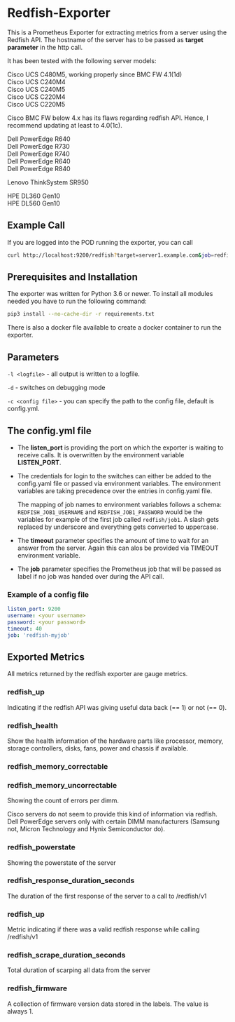 # Redfish-Exporter

This is a Prometheus Exporter for extracting metrics from a server using the Redfish API.
The hostname of the server has to be passed as **target parameter** in the http call.

It has been tested with the following server models:

Cisco UCS C480M5, working properly since BMC FW 4.1(1d)  
Cisco UCS C240M4  
Cisco UCS C240M5  
Cisco UCS C220M4  
Cisco UCS C220M5

Cisco BMC FW below 4.x has its flaws regarding redfish API. Hence, I recommend updating at least to 4.0(1c).

Dell PowerEdge R640  
Dell PowerEdge R730  
Dell PowerEdge R740  
Dell PowerEdge R640  
Dell PowerEdge R840

Lenovo ThinkSystem SR950

HPE DL360 Gen10   
HPE DL560 Gen10

## Example Call

If you are logged into the POD running the exporter, you can call

```bash
curl http://localhost:9200/redfish?target=server1.example.com&job=redfish-myjob
```

## Prerequisites and Installation

The exporter was written for Python 3.6 or newer. To install all modules needed you have to run the following command:

```bash
pip3 install --no-cache-dir -r requirements.txt
```

There is also a docker file available to create a docker container to run the exporter.

## Parameters

`-l <logfile>` - all output is written to a logfile.

`-d` - switches on debugging mode

`-c <config file>` - you can specify the path to the config file, default is config.yml.

## The config.yml file

* The **listen_port** is providing the port on which the exporter is waiting to receive calls. It is overwritten by the environment variable **LISTEN_PORT**.

* The credentials for login to the switches can either be added to the config.yaml file or passed via environment variables. The environment variables are taking precedence over the entries in config.yaml file.

    The mapping of job names to environment variables follows a schema: `REDFISH_JOB1_USERNAME` and `REDFISH_JOB1_PASSWORD` would be the variables for example of the first job called `redfish/job1`.
    A slash gets replaced by underscore and everything gets converted to uppercase.

* The **timeout** parameter specifies the amount of time to wait for an answer from the server. Again this can alos be provided via TIMEOUT environment variable.

* The **job** parameter specifies the Prometheus job that will be passed as label if no job was handed over during the API call.

### Example of a config file

```yaml
listen_port: 9200
username: <your username>
password: <your password>
timeout: 40
job: 'redfish-myjob'
```

## Exported Metrics

All metrics returned by the redfish exporter are gauge metrics.

### redfish_up

Indicating if the redfish API was giving useful data back (== 1) or not (== 0).

### redfish_health

Show the health information of the hardware parts like processor, memory, storage controllers, disks, fans, power and chassis if available.

### redfish_memory_correctable

### redfish_memory_uncorrectable

Showing the count of errors per dimm.

Cisco servers do not seem to provide this kind of information via redfish. Dell PowerEdge servers only with certain DIMM manufacturers (Samsung not, Micron Technology and Hynix Semiconductor do).

### redfish_powerstate

Showing the powerstate of the server

### redfish_response_duration_seconds

The duration of the first response of the server to a call to /redfish/v1

### redfish_up

Metric indicating if there was a valid redfish response while calling /redfish/v1

### redfish_scrape_duration_seconds

Total duration of scarping all data from the server

### redfish_firmware

A collection of firmware version data stored in the labels. The value is always 1.
